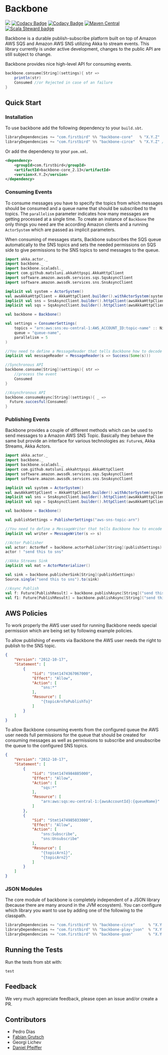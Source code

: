 # Backbone

![](https://github.com/firstbirdtech/backbone/workflows/CI/badge.svg)
[![Codacy Badge](https://api.codacy.com/project/badge/Coverage/805331624b64414ab4bebae67557d5f7)](https://www.codacy.com/app/daniel-pfeiffer/backbone?utm_source=github.com&utm_medium=referral&utm_content=firstbirdtech/backbone&utm_campaign=Badge_Coverage)
[![Codacy Badge](https://api.codacy.com/project/badge/Grade/805331624b64414ab4bebae67557d5f7)](https://www.codacy.com/app/daniel-pfeiffer/backbone?utm_source=github.com&amp;utm_medium=referral&amp;utm_content=firstbirdtech/backbone&amp;utm_campaign=Badge_Grade)
[![Maven Central](https://maven-badges.herokuapp.com/maven-central/com.firstbird/backbone-core_2.13/badge.svg)](http://search.maven.org/#search%7Cga%7C1%7Ccom.firstbird)  
[![Scala Steward badge](https://img.shields.io/badge/Scala_Steward-helping-blue.svg?style=flat&logo=data:image/png;base64,iVBORw0KGgoAAAANSUhEUgAAAA4AAAAQCAMAAAARSr4IAAAAVFBMVEUAAACHjojlOy5NWlrKzcYRKjGFjIbp293YycuLa3pYY2LSqql4f3pCUFTgSjNodYRmcXUsPD/NTTbjRS+2jomhgnzNc223cGvZS0HaSD0XLjbaSjElhIr+AAAAAXRSTlMAQObYZgAAAHlJREFUCNdNyosOwyAIhWHAQS1Vt7a77/3fcxxdmv0xwmckutAR1nkm4ggbyEcg/wWmlGLDAA3oL50xi6fk5ffZ3E2E3QfZDCcCN2YtbEWZt+Drc6u6rlqv7Uk0LdKqqr5rk2UCRXOk0vmQKGfc94nOJyQjouF9H/wCc9gECEYfONoAAAAASUVORK5CYII=)](https://scala-steward.org)


Backbone is a durable publish-subscribe platform built on top of Amazon AWS SQS and Amazon AWS SNS utilizing
Akka to stream events. This library currently is under active development, changes to the public API are still subject
to change.

Backbone provides nice high-level API for consuming events.

```scala
backbone.consume[String](settings){ str =>
    println(str)
    Consumed //or Rejected in case of an failure
}
```

## Quick Start

### Installation
To use backbone add the following dependency to your `build.sbt`.
```scala
libraryDependencies += "com.firstbird" %% "backbone-core"   % "X.Y.Z"
libraryDependencies += "com.firstbird" %% "backbone-circe"  % "X.Y.Z" //or any other JSON library
```

Or add the dependency to your `pom.xml`.
```xml
<dependency>
    <groupId>com.firstbird</groupId>
    <artifactId>backbone-core_2.13</artifactId>
    <version>X.Y.Z</version>
</dependency>
```

### Consuming Events

To consume messages you have to specify the topics from which messages
should be consumed and a queue name that should be subscribed to the topics. The `parallelism` parameter
indicates how many messages are getting processed at a single time. To create an instance of `Backbone`
the only things you need are the according Amazon clients and a running `ActorSystem` which are
passed as implicit parameters.

When consuming of messages starts, Backbone subscribes the SQS queue automatically to the SNS topics
and sets the needed permissions on SQS side to give permissions to the SNS topics to send messages
to the queue.

```scala
import akka.actor._
import backbone._
import backbone.scaladsl._
import com.github.matsluni.akkahttpspi.AkkaHttpClient
import software.amazon.awssdk.services.sqs.SqsAsyncClient
import software.amazon.awssdk.services.sns.SnsAsyncClient

implicit val system = ActorSystem()
val awsAkkaHttpClient = AkkaHttpClient.builder().withActorSystem(system).build()
implicit val sns = SnsAsyncClient.builder().httpClient(awsAkkaHttpClient).build()
implicit val sqs = SqsAsyncClient.builder().httpClient(awsAkkaHttpClient).build()

val backbone = Backbone()

val settings = ConsumerSettings(
    topics = "arn:aws:sns:eu-central-1:AWS_ACCOUNT_ID:topic-name" :: Nil,
    queue = "queue-name",
    parallelism = 5
)

//You need to define a MessageReader that tells Backbone how to decode the message body of the AWS SNS Message
implicit val messageReader = MessageReader(s => Success(Some(s)))

//Synchronous API
backbone.consume[String](settings){ str =>
    //process the event
    Consumed
}

//Asynchronous API
backbone.consumeAsync[String](settings){ _ =>
  Future.succesful(Consumed)
}
```

### Publishing Events

Backbone provides a couple of different methods which can be used to send messages to a Amazon AWS SNS Topic.
Basically they behave the same but provide an interface for various technologies as: `Future`s, Akka Streams,
Akka Actors.

```scala
import akka.actor._
import backbone._
import backbone.scaladsl._
import com.github.matsluni.akkahttpspi.AkkaHttpClient
import software.amazon.awssdk.services.sqs.SqsAsyncClient
import software.amazon.awssdk.services.sns.SnsAsyncClient

implicit val system = ActorSystem()
val awsAkkaHttpClient = AkkaHttpClient.builder().withActorSystem(system).build()
implicit val sns = SnsAsyncClient.builder().httpClient(awsAkkaHttpClient).build()
implicit val sqs = SqsAsyncClient.builder().httpClient(awsAkkaHttpClient).build()

val backbone = Backbone()

val publishSettings = PublisherSettings("aws-sns-topic-arn")

//You need to define a MessageWriter that tells Backbone how to encode the message body of the AWS SNS Message
implicit val writer = MessageWriter(s => s)

//Actor Publisher
val actor: ActorRef = backbone.actorPublisher[String](publishSettings)
actor ! "send this to sns"

//Akka Streams Sink
implicit val mat = ActorMaterializer()

val sink = backbone.publisherSink[String](publishSettings)
Source.single("send this to sns").to(sink)

//Async Publish
val f: Future[PublishResult] = backbone.publishAsync[String]("send this to sns", publishSettings)
val f1: Future[PublishResult] = backbone.publishAsync[String]("send this to sns" :: "and this" :: Nil, publishSettings)
```

## AWS Policies

To work properly the AWS user used for running Backbone needs special permission which are being set
by following example policies.

To allow publishing of events via Backbone the AWS user needs the right to publish to the SNS topic.
```json
{
    "Version": "2012-10-17",
    "Statement": [
        {
            "Sid": "Stmt1474367067000",
            "Effect": "Allow",
            "Action": [
                "sns:*"
            ],
            "Resource": [
                "{topicArnToPublishTo}"
            ]
        }
    ]
}
```

To allow Backbone consuming events from the configured queue the AWS user needs full permissions for the
queue that should be created for consuming messages as well as permissions to subscribe and unsubscribe
the queue to the configured SNS topics.
```json
{
    "Version": "2012-10-17",
    "Statement": [
        {
            "Sid": "Stmt1474984885000",
            "Effect": "Allow",
            "Action": [
                "sqs:*"
            ],
            "Resource": [
                "arn:aws:sqs:eu-central-1:{awsAccountId}:{queueName}"
            ]
        },
        {
            "Sid": "Stmt1474985033000",
            "Effect": "Allow",
            "Action": [
                "sns:Subscribe",
                "sns:Unsubscribe"
            ],
            "Resource": [
                "{topicArn1}",
                "{topicArn2}"
            ]
        }
    ]
}
```

### JSON Modules

The core module of backbone is completely independent of a JSON library (because there are many around in the JVM ecosystem).
You can configure which library you want to use by adding one of the following to the classpath. 

```scala
libraryDependencies += "com.firstbird" %% "backbone-circe"      % "X.Y.Z"
libraryDependencies += "com.firstbird" %% "backbone-play-json"  % "X.Y.Z"
libraryDependencies += "com.firstbird" %% "backbone-gson"       % "X.Y.Z"
```

## Running the Tests

Run the tests from sbt with:
```
test
```

## Feedback
We very much appreciate feedback, please open an issue and/or create a PR.

## Contributors

* Pedro Dias
* [Fabian Grutsch](https://github.com/fgrutsch)
* Georgi Lichev
* [Daniel Pfeiffer](https://github.com/dpfeiffer)
